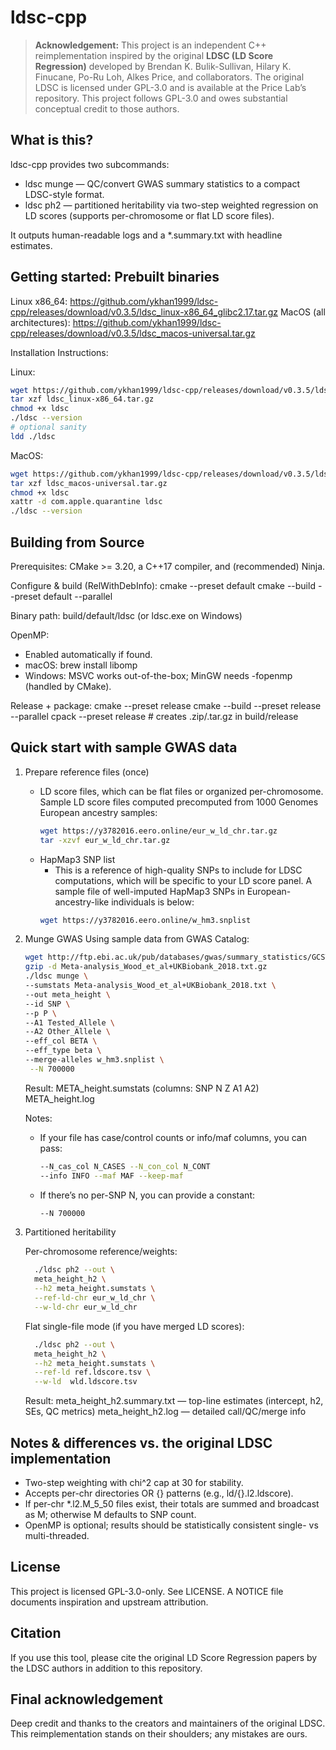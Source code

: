 
# ldsc-cpp

> **Acknowledgement:** This project is an independent C++ reimplementation inspired by the original **LDSC (LD Score Regression)** developed by Brendan K. Bulik-Sullivan, Hilary K. Finucane, Po-Ru Loh, Alkes Price, and collaborators. The original LDSC is licensed under GPL-3.0 and is available at the Price Lab’s repository. This project follows GPL-3.0 and owes substantial conceptual credit to those authors.

What is this?
-------------
ldsc-cpp provides two subcommands:
- ldsc munge  — QC/convert GWAS summary statistics to a compact LDSC-style format.
- ldsc ph2    — partitioned heritability via two-step weighted regression on LD scores
                (supports per-chromosome or flat LD score files).

It outputs human-readable logs and a *.summary.txt with headline estimates.

Getting started: Prebuilt binaries
-------------------------------
Linux x86_64: https://github.com/ykhan1999/ldsc-cpp/releases/download/v0.3.5/ldsc_linux-x86_64_glibc2.17.tar.gz
MacOS (all architectures): https://github.com/ykhan1999/ldsc-cpp/releases/download/v0.3.5/ldsc_macos-universal.tar.gz

Installation Instructions:

Linux:
```bash
wget https://github.com/ykhan1999/ldsc-cpp/releases/download/v0.3.5/ldsc_linux-x86_64_glibc2.17.tar.gz
tar xzf ldsc_linux-x86_64.tar.gz
chmod +x ldsc
./ldsc --version
# optional sanity
ldd ./ldsc
```

MacOS:
```bash
wget https://github.com/ykhan1999/ldsc-cpp/releases/download/v0.3.5/ldsc_macos-universal.tar.gz
tar xzf ldsc_macos-universal.tar.gz
chmod +x ldsc
xattr -d com.apple.quarantine ldsc
./ldsc --version
```

Building from Source
-----
Prerequisites: CMake >= 3.20, a C++17 compiler, and (recommended) Ninja.

Configure & build (RelWithDebInfo):
  cmake --preset default
  cmake --build --preset default --parallel

Binary path:
  build/default/ldsc    (or ldsc.exe on Windows)

OpenMP:
  - Enabled automatically if found.
  - macOS: brew install libomp
  - Windows: MSVC works out-of-the-box; MinGW needs -fopenmp (handled by CMake).

Release + package:
  cmake --preset release
  cmake --build --preset release --parallel
  cpack --preset release       # creates .zip/.tar.gz in build/release

Quick start with sample GWAS data
------------------------------------------

1) Prepare reference files (once)
   - LD score files, which can be flat files or organized per-chromosome. Sample LD score files computed precomputed from 1000 Genomes European ancestry samples:
		```bash
		wget https://y3782016.eero.online/eur_w_ld_chr.tar.gz
		tar -xzvf eur_w_ld_chr.tar.gz
		```
   - HapMap3 SNP list
	   - This is a reference of high-quality SNPs to include for LDSC computations, which will be specific to your LD score panel. A sample file of well-imputed HapMap3 SNPs in European-ancestry-like individuals is below:
		```bash
		wget https://y3782016.eero.online/w_hm3.snplist
		```


2) Munge GWAS
   Using sample data from GWAS Catalog:
	```bash
	wget http://ftp.ebi.ac.uk/pub/databases/gwas/summary_statistics/GCST006001-GCST007000/GCST006901/Meta-analysis_Wood_et_al+UKBiobank_2018.txt.gz
	gzip -d Meta-analysis_Wood_et_al+UKBiobank_2018.txt.gz
   ./ldsc munge \
   --sumstats Meta-analysis_Wood_et_al+UKBiobank_2018.txt \
   --out meta_height \
   --id SNP \
   --p P \
   --A1 Tested_Allele \
   --A2 Other_Allele \
   --eff_col BETA \
   --eff_type beta \
   --merge-alleles w_hm3.snplist \
     --N 700000
	```
	
   Result:
     META_height.sumstats  (columns: SNP N Z A1 A2)
     META_height.log

   Notes:
     - If your file has case/control counts or info/maf columns, you can pass:
		```bash
		--N_cas_col N_CASES --N_con_col N_CONT
		--info INFO --maf MAF --keep-maf
		```
     - If there’s no per-SNP N, you can provide a constant:
		```bash
		--N 700000
		```

3) Partitioned heritability



   Per-chromosome reference/weights:
      ```bash
		./ldsc ph2 --out \
		meta_height_h2 \
		--h2 meta_height.sumstats \
		--ref-ld-chr eur_w_ld_chr \
		--w-ld-chr eur_w_ld_chr
      ```

   Flat single-file mode (if you have merged LD scores):
      ```bash
		./ldsc ph2 --out \
		meta_height_h2 \
		--h2 meta_height.sumstats \
		--ref-ld ref.ldscore.tsv \
		--w-ld  wld.ldscore.tsv
      ```

   Result:
     meta_height_h2.summary.txt — top-line estimates (intercept, h2, SEs, QC metrics)
     meta_height_h2.log          — detailed call/QC/merge info

Notes & differences vs. the original LDSC implementation
--------------------------------------------------------
- Two-step weighting with chi^2 cap at 30 for stability.
- Accepts per-chr directories OR {} patterns (e.g., ld/{}.l2.ldscore).
- If per-chr *.l2.M_5_50 files exist, their totals are summed and broadcast as M; otherwise M defaults to SNP count.
- OpenMP is optional; results should be statistically consistent single- vs multi-threaded.

License
-------
This project is licensed GPL-3.0-only. See LICENSE.
A NOTICE file documents inspiration and upstream attribution.

Citation
--------
If you use this tool, please cite the original LD Score Regression papers by the LDSC authors in addition to this repository.

Final acknowledgement
---------------------
Deep credit and thanks to the creators and maintainers of the original LDSC. This reimplementation stands
on their shoulders; any mistakes are ours.


